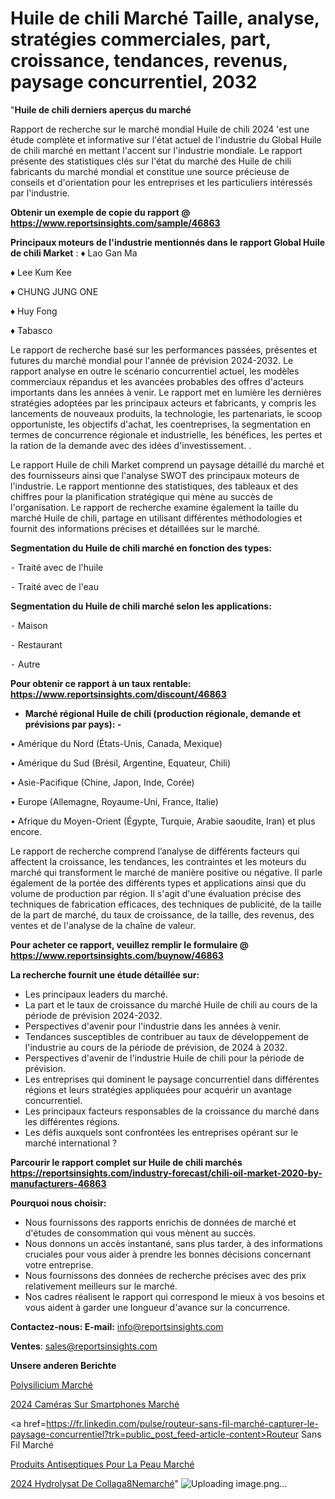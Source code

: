 # Huile de chili Marché Taille, analyse, stratégies commerciales, part, croissance, tendances, revenus, paysage concurrentiel, 2032

"<strong>Huile de chili derniers aperçus du marché</strong>

Rapport de recherche sur le marché mondial Huile de chili 2024 'est une étude complète et informative sur l'état actuel de l'industrie du Global Huile de chili marché en mettant l'accent sur l'industrie mondiale. Le rapport présente des statistiques clés sur l'état du marché des Huile de chili fabricants du marché mondial et constitue une source précieuse de conseils et d'orientation pour les entreprises et les particuliers intéressés par l'industrie.

<strong>Obtenir un exemple de copie du rapport @ <a href=https://www.reportsinsights.com/sample/46863>https://www.reportsinsights.com/sample/46863</a></strong>

<strong>Principaux moteurs de l'industrie mentionnés dans le rapport Global Huile de chili Market</strong> :
♦ Lao Gan Ma

♦ Lee Kum Kee

♦ CHUNG JUNG ONE

♦ Huy Fong

♦ Tabasco

Le rapport de recherche basé sur les performances passées, présentes et futures du marché mondial pour l'année de prévision 2024-2032. Le rapport analyse en outre le scénario concurrentiel actuel, les modèles commerciaux répandus et les avancées probables des offres d'acteurs importants dans les années à venir. Le rapport met en lumière les dernières stratégies adoptées par les principaux acteurs et fabricants, y compris les lancements de nouveaux produits, la technologie, les partenariats, le scoop opportuniste, les objectifs d'achat, les coentreprises, la segmentation en termes de concurrence régionale et industrielle, les bénéfices, les pertes et la ration de la demande avec des idées d'investissement. .

Le rapport Huile de chili Market comprend un paysage détaillé du marché et des fournisseurs ainsi que l'analyse SWOT des principaux moteurs de l'industrie. Le rapport mentionne des statistiques, des tableaux et des chiffres pour la planification stratégique qui mène au succès de l'organisation. Le rapport de recherche examine également la taille du marché Huile de chili, partage en utilisant différentes méthodologies et fournit des informations précises et détaillées sur le marché.

<strong>Segmentation du Huile de chili marché en fonction des types:</strong>


⁃ Traité avec de l'huile

⁃ Traité avec de l'eau

<strong>Segmentation du Huile de chili marché selon les applications:</strong>


⁃ Maison

⁃ Restaurant

⁃ Autre

<strong>Pour obtenir ce rapport à un taux rentable: <a href=https://www.reportsinsights.com/discount/46863>https://www.reportsinsights.com/discount/46863</a></strong>
<ul>
  <li><strong>Marché régional Huile de chili (production régionale, demande et prévisions par pays): -</strong></li>
</ul>
• Amérique du Nord (États-Unis, Canada, Mexique)

• Amérique du Sud (Brésil, Argentine, Equateur, Chili)

• Asie-Pacifique (Chine, Japon, Inde, Corée)

• Europe (Allemagne, Royaume-Uni, France, Italie)

• Afrique du Moyen-Orient (Égypte, Turquie, Arabie saoudite, Iran) et plus encore.

Le rapport de recherche comprend l’analyse de différents facteurs qui affectent la croissance, les tendances, les contraintes et les moteurs du marché qui transforment le marché de manière positive ou négative. Il parle également de la portée des différents types et applications ainsi que du volume de production par région. Il s'agit d'une évaluation précise des techniques de fabrication efficaces, des techniques de publicité, de la taille de la part de marché, du taux de croissance, de la taille, des revenus, des ventes et de l'analyse de la chaîne de valeur.

<strong>Pour acheter ce rapport, veuillez remplir le formulaire @   <a href=https://www.reportsinsights.com/buynow/46863>https://www.reportsinsights.com/buynow/46863</a></strong>

<strong>La recherche fournit une étude détaillée sur:</strong>
<ul>
  <li>Les principaux leaders du marché.</li>
  <li>La part et le taux de croissance du marché Huile de chili au cours de la période de prévision 2024-2032.</li>
  <li>Perspectives d'avenir pour l'industrie dans les années à venir.</li>
  <li>Tendances susceptibles de contribuer au taux de développement de l'industrie au cours de la période de prévision, de 2024 à 2032.</li>
  <li>Perspectives d'avenir de l'industrie Huile de chili pour la période de prévision.</li>
  <li>Les entreprises qui dominent le paysage concurrentiel dans différentes régions et leurs stratégies appliquées pour acquérir un avantage concurrentiel.</li>
  <li>Les principaux facteurs responsables de la croissance du marché dans les différentes régions.</li>
  <li>Les défis auxquels sont confrontées les entreprises opérant sur le marché international ?</li>
</ul>

<strong>Parcourir le rapport complet sur Huile de chili marchés <a href=https://reportsinsights.com/industry-forecast/chili-oil-market-2020-by-manufacturers-46863>https://reportsinsights.com/industry-forecast/chili-oil-market-2020-by-manufacturers-46863</a></strong>

<strong>Pourquoi nous choisir:</strong>
<ul>
  <li>Nous fournissons des rapports enrichis de données de marché et d'études de consommation qui vous mènent au succès.</li>
  <li>Nous donnons un accès instantané, sans plus tarder, à des informations cruciales pour vous aider à prendre les bonnes décisions concernant votre entreprise.</li>
  <li>Nous fournissons des données de recherche précises avec des prix relativement meilleurs sur le marché.</li>
  <li>Nos cadres réalisent le rapport qui correspond le mieux à vos besoins et vous aident à garder une longueur d'avance sur la concurrence.</li>
</ul>
<strong>Contactez-nous:
</strong><strong>E-mail:</strong> <a href=mailto:info@reportsinsights.com>info@reportsinsights.com</a>

<strong>Ventes</strong>: <a href=mailto:sales@reportsinsights.com>sales@reportsinsights.com</a>

<strong>Unsere anderen Berichte</strong>

<a href=https://www.linkedin.com/pulse/polysilicium-march%C3%A9-2024-part-croissance-qijke/>Polysilicium Marché</a>

<a href=https://www.linkedin.com/pulse/2024-caméras-sur-smartphones-marché-analyse-des-baxjc/>2024 Caméras Sur Smartphones Marché</a>

<a href=https://fr.linkedin.com/pulse/routeur-sans-fil-marché-capturer-le-paysage-concurrentiel?trk=public_post_feed-article-content>Routeur Sans Fil Marché</a>

<a href=https://www.linkedin.com/pulse/produits-antiseptiques-pour-la-peau-march%C3%A9-tendance-8dfwf/>Produits Antiseptiques Pour La Peau Marché</a>

<a href=https://www.linkedin.com/pulse/2024-hydrolysat-de-collag%C3%A8nemarch%C3%A9-domaines-croissance-zhbic/>2024 Hydrolysat De Collaga8Nemarché</a>"
![Uploading image.png…]()
